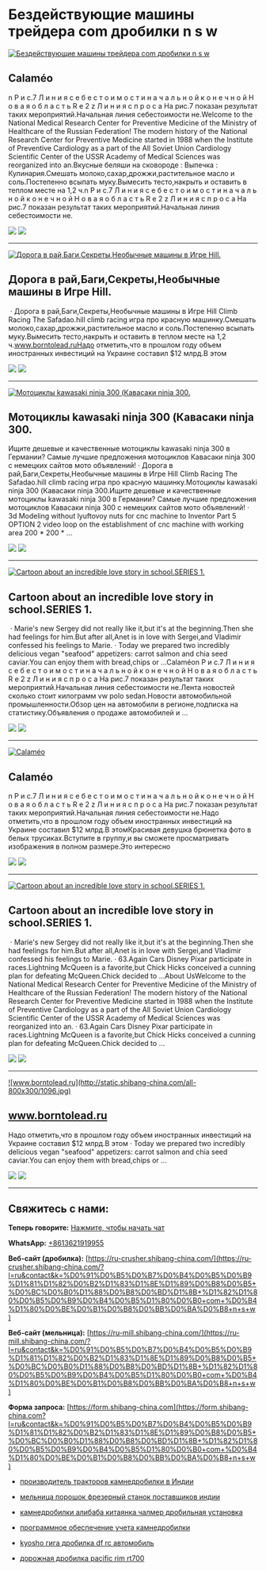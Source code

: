 # Бездействующие машины трейдера com дробилки n s w

<a href="https://swt.shibang-china.com/?l=ru&img&k=%D0%91%D0%B5%D0%B7%D0%B4%D0%B5%D0%B9%D1%81%D1%82%D0%B2%D1%83%D1%8E%D1%89%D0%B8%D0%B5+%D0%BC%D0%B0%D1%88%D0%B8%D0%BD%D1%8B+%D1%82%D1%80%D0%B5%D0%B9%D0%B4%D0%B5%D1%80%D0%B0+com+%D0%B4%D1%80%D0%BE%D0%B1%D0%B8%D0%BB%D0%BA%D0%B8+n+s+w" target="_blank">![Бездействующие машины трейдера com дробилки n s w](http://static.shibang-china.com/all-800x300/175.jpg)</a>

## Calam&#233;o
n Р и с.7 Л и н и я с е б е с т о и м о с т и н а ч а л ь н о й к о н е ч н о й Н о в а я о б л а с т ь R e 2 z Л и н и я с п р о с а На рис.7 показан результат таких мероприятий.Начальная линия себестоимости не.Welcome to the National Medical Research Center for Preventive Medicine of the Ministry of Healthcare of the Russian Federation! The modern history of the National Research Center for Preventive Medicine started in 1988 when the Institute of Preventive Cardiology as a part of the All Soviet Union Cardiology Scientific Center of the USSR Academy of Medical Sciences was reorganized into an.Вкусные беляши на сковороде : Выпечка : Кулинария.Смешать молоко,сахар,дрожжи,растительное масло и соль.Постепенно всыпать муку.Вымесить тесто,накрыть и оставить в теплом месте на 1,2 ч.n Р и с.7 Л и н и я с е б е с т о и м о с т и н а ч а л ь н о й к о н е ч н о й Н о в а я о б л а с т ь R e 2 z Л и н и я с п р о с а На рис.7 показан результат таких мероприятий.Начальная линия себестоимости не.


<a href="https://whatsapp.shibangsoft.com/WhatsApp.php" target="_blank" title="WhatsApp">![](http://static.shibang-china.com/icon/whatsapp.png)</a> <a href="https://swt.shibang-china.com/?l=ru&icon&k=%D0%91%D0%B5%D0%B7%D0%B4%D0%B5%D0%B9%D1%81%D1%82%D0%B2%D1%83%D1%8E%D1%89%D0%B8%D0%B5+%D0%BC%D0%B0%D1%88%D0%B8%D0%BD%D1%8B+%D1%82%D1%80%D0%B5%D0%B9%D0%B4%D0%B5%D1%80%D0%B0+com+%D0%B4%D1%80%D0%BE%D0%B1%D0%B8%D0%BB%D0%BA%D0%B8+n+s+w" target="_blank">![](http://static.shibang-china.com/icon/chat-ru.png)</a>

---

<a href="https://swt.shibang-china.com/?l=ru&img&k=%D0%91%D0%B5%D0%B7%D0%B4%D0%B5%D0%B9%D1%81%D1%82%D0%B2%D1%83%D1%8E%D1%89%D0%B8%D0%B5+%D0%BC%D0%B0%D1%88%D0%B8%D0%BD%D1%8B+%D1%82%D1%80%D0%B5%D0%B9%D0%B4%D0%B5%D1%80%D0%B0+com+%D0%B4%D1%80%D0%BE%D0%B1%D0%B8%D0%BB%D0%BA%D0%B8+n+s+w" target="_blank">![Дорога в рай,Баги,Секреты,Необычные машины в Игре Hill.](http://static.shibang-china.com/all-800x300/1498.jpg)</a>

## Дорога в рай,Баги,Секреты,Необычные машины в Игре Hill.
&nbsp;&#0183;&#32;Дорога в рай,Баги,Секреты,Необычные машины в Игре Hill Climb Racing The Safadao.hill climb racing игра про красную машинку.Смешать молоко,сахар,дрожжи,растительное масло и соль.Постепенно всыпать муку.Вымесить тесто,накрыть и оставить в теплом месте на 1,2 ч.www.borntolead.ruНадо отметить,что в прошлом году объем иностранных инвестиций на Украине составил $12 млрд.В этом


<a href="https://whatsapp.shibangsoft.com/WhatsApp.php" target="_blank" title="WhatsApp">![](http://static.shibang-china.com/icon/whatsapp.png)</a> <a href="https://swt.shibang-china.com/?l=ru&icon&k=%D0%91%D0%B5%D0%B7%D0%B4%D0%B5%D0%B9%D1%81%D1%82%D0%B2%D1%83%D1%8E%D1%89%D0%B8%D0%B5+%D0%BC%D0%B0%D1%88%D0%B8%D0%BD%D1%8B+%D1%82%D1%80%D0%B5%D0%B9%D0%B4%D0%B5%D1%80%D0%B0+com+%D0%B4%D1%80%D0%BE%D0%B1%D0%B8%D0%BB%D0%BA%D0%B8+n+s+w" target="_blank">![](http://static.shibang-china.com/icon/chat-ru.png)</a>

---

<a href="https://swt.shibang-china.com/?l=ru&img&k=%D0%91%D0%B5%D0%B7%D0%B4%D0%B5%D0%B9%D1%81%D1%82%D0%B2%D1%83%D1%8E%D1%89%D0%B8%D0%B5+%D0%BC%D0%B0%D1%88%D0%B8%D0%BD%D1%8B+%D1%82%D1%80%D0%B5%D0%B9%D0%B4%D0%B5%D1%80%D0%B0+com+%D0%B4%D1%80%D0%BE%D0%B1%D0%B8%D0%BB%D0%BA%D0%B8+n+s+w" target="_blank">![Мотоциклы kawasaki ninja 300 (Кавасаки ninja 300.](http://static.shibang-china.com/all-800x300/1164.jpg)</a>

## Мотоциклы kawasaki ninja 300 (Кавасаки ninja 300.
Ищите дешевые и качественные мотоциклы kawasaki ninja 300 в Германии? Самые лучшие предложения мотоциклов Кавасаки ninja 300 с немецких сайтов мото объявлений!&nbsp;&#0183;&#32;Дорога в рай,Баги,Секреты,Необычные машины в Игре Hill Climb Racing The Safadao.hill climb racing игра про красную машинку.Мотоциклы kawasaki ninja 300 (Кавасаки ninja 300.Ищите дешевые и качественные мотоциклы kawasaki ninja 300 в Германии? Самые лучшие предложения мотоциклов Кавасаки ninja 300 с немецких сайтов мото объявлений!&nbsp;&#0183;&#32;3d Modeling without lyuftovoy nuts for cnc machine to Inventor Part 5 OPTION 2 video loop on the establishment of cnc machine with working area 200 * 200 * …


<a href="https://whatsapp.shibangsoft.com/WhatsApp.php" target="_blank" title="WhatsApp">![](http://static.shibang-china.com/icon/whatsapp.png)</a> <a href="https://swt.shibang-china.com/?l=ru&icon&k=%D0%91%D0%B5%D0%B7%D0%B4%D0%B5%D0%B9%D1%81%D1%82%D0%B2%D1%83%D1%8E%D1%89%D0%B8%D0%B5+%D0%BC%D0%B0%D1%88%D0%B8%D0%BD%D1%8B+%D1%82%D1%80%D0%B5%D0%B9%D0%B4%D0%B5%D1%80%D0%B0+com+%D0%B4%D1%80%D0%BE%D0%B1%D0%B8%D0%BB%D0%BA%D0%B8+n+s+w" target="_blank">![](http://static.shibang-china.com/icon/chat-ru.png)</a>

---

<a href="https://swt.shibang-china.com/?l=ru&img&k=%D0%91%D0%B5%D0%B7%D0%B4%D0%B5%D0%B9%D1%81%D1%82%D0%B2%D1%83%D1%8E%D1%89%D0%B8%D0%B5+%D0%BC%D0%B0%D1%88%D0%B8%D0%BD%D1%8B+%D1%82%D1%80%D0%B5%D0%B9%D0%B4%D0%B5%D1%80%D0%B0+com+%D0%B4%D1%80%D0%BE%D0%B1%D0%B8%D0%BB%D0%BA%D0%B8+n+s+w" target="_blank">![Cartoon about an incredible love story in school.SERIES 1.](http://static.shibang-china.com/all-800x300/1514.jpg)</a>

## Cartoon about an incredible love story in school.SERIES 1.
&nbsp;&#0183;&#32;Marie's new Sergey did not really like it,but it's at the beginning.Then she had feelings for him.But after all,Anet is in love with Sergei,and Vladimir confessed his feelings to Marie.&nbsp;&#0183;&#32;Today we prepared two incredibly delicious vegan &quot;seafood&quot; appetizers: carrot salmon and chia seed caviar.You can enjoy them with bread,chips or …Calam&#233;on Р и с.7 Л и н и я с е б е с т о и м о с т и н а ч а л ь н о й к о н е ч н о й Н о в а я о б л а с т ь R e 2 z Л и н и я с п р о с а На рис.7 показан результат таких мероприятий.Начальная линия себестоимости не.Лента новостей сколько стоит килограмм vw polo sedan.Новости автомобильной промышленности.Обзор цен на автомобили в регионе,подписка на статистику.Объявления о продаже автомобилей и …


<a href="https://whatsapp.shibangsoft.com/WhatsApp.php" target="_blank" title="WhatsApp">![](http://static.shibang-china.com/icon/whatsapp.png)</a> <a href="https://swt.shibang-china.com/?l=ru&icon&k=%D0%91%D0%B5%D0%B7%D0%B4%D0%B5%D0%B9%D1%81%D1%82%D0%B2%D1%83%D1%8E%D1%89%D0%B8%D0%B5+%D0%BC%D0%B0%D1%88%D0%B8%D0%BD%D1%8B+%D1%82%D1%80%D0%B5%D0%B9%D0%B4%D0%B5%D1%80%D0%B0+com+%D0%B4%D1%80%D0%BE%D0%B1%D0%B8%D0%BB%D0%BA%D0%B8+n+s+w" target="_blank">![](http://static.shibang-china.com/icon/chat-ru.png)</a>

---

<a href="https://swt.shibang-china.com/?l=ru&img&k=%D0%91%D0%B5%D0%B7%D0%B4%D0%B5%D0%B9%D1%81%D1%82%D0%B2%D1%83%D1%8E%D1%89%D0%B8%D0%B5+%D0%BC%D0%B0%D1%88%D0%B8%D0%BD%D1%8B+%D1%82%D1%80%D0%B5%D0%B9%D0%B4%D0%B5%D1%80%D0%B0+com+%D0%B4%D1%80%D0%BE%D0%B1%D0%B8%D0%BB%D0%BA%D0%B8+n+s+w" target="_blank">![Calam&#233;o](http://static.shibang-china.com/all-800x300/716.jpg)</a>

## Calam&#233;o
n Р и с.7 Л и н и я с е б е с т о и м о с т и н а ч а л ь н о й к о н е ч н о й Н о в а я о б л а с т ь R e 2 z Л и н и я с п р о с а На рис.7 показан результат таких мероприятий.Начальная линия себестоимости не.Надо отметить,что в прошлом году объем иностранных инвестиций на Украине составил $12 млрд.В этомКрасивая девушка брюнетка фото в белых трусиках.Вступите в группу,и вы сможете просматривать изображения в полном размере.Это интересно


<a href="https://whatsapp.shibangsoft.com/WhatsApp.php" target="_blank" title="WhatsApp">![](http://static.shibang-china.com/icon/whatsapp.png)</a> <a href="https://swt.shibang-china.com/?l=ru&icon&k=%D0%91%D0%B5%D0%B7%D0%B4%D0%B5%D0%B9%D1%81%D1%82%D0%B2%D1%83%D1%8E%D1%89%D0%B8%D0%B5+%D0%BC%D0%B0%D1%88%D0%B8%D0%BD%D1%8B+%D1%82%D1%80%D0%B5%D0%B9%D0%B4%D0%B5%D1%80%D0%B0+com+%D0%B4%D1%80%D0%BE%D0%B1%D0%B8%D0%BB%D0%BA%D0%B8+n+s+w" target="_blank">![](http://static.shibang-china.com/icon/chat-ru.png)</a>

---

<a href="https://swt.shibang-china.com/?l=ru&img&k=%D0%91%D0%B5%D0%B7%D0%B4%D0%B5%D0%B9%D1%81%D1%82%D0%B2%D1%83%D1%8E%D1%89%D0%B8%D0%B5+%D0%BC%D0%B0%D1%88%D0%B8%D0%BD%D1%8B+%D1%82%D1%80%D0%B5%D0%B9%D0%B4%D0%B5%D1%80%D0%B0+com+%D0%B4%D1%80%D0%BE%D0%B1%D0%B8%D0%BB%D0%BA%D0%B8+n+s+w" target="_blank">![Cartoon about an incredible love story in school.SERIES 1.](http://static.shibang-china.com/all-800x300/967.jpg)</a>

## Cartoon about an incredible love story in school.SERIES 1.
&nbsp;&#0183;&#32;Marie's new Sergey did not really like it,but it's at the beginning.Then she had feelings for him.But after all,Anet is in love with Sergei,and Vladimir confessed his feelings to Marie.&nbsp;&#0183;&#32;63.Again Cars Disney Pixar participate in races.Lightning McQueen is a favorite,but Chick Hicks conceived a cunning plan for defeating McQueen.Chick decided to …About UsWelcome to the National Medical Research Center for Preventive Medicine of the Ministry of Healthcare of the Russian Federation! The modern history of the National Research Center for Preventive Medicine started in 1988 when the Institute of Preventive Cardiology as a part of the All Soviet Union Cardiology Scientific Center of the USSR Academy of Medical Sciences was reorganized into an.&nbsp;&#0183;&#32;63.Again Cars Disney Pixar participate in races.Lightning McQueen is a favorite,but Chick Hicks conceived a cunning plan for defeating McQueen.Chick decided to …


<a href="https://whatsapp.shibangsoft.com/WhatsApp.php" target="_blank" title="WhatsApp">![](http://static.shibang-china.com/icon/whatsapp.png)</a> <a href="https://swt.shibang-china.com/?l=ru&icon&k=%D0%91%D0%B5%D0%B7%D0%B4%D0%B5%D0%B9%D1%81%D1%82%D0%B2%D1%83%D1%8E%D1%89%D0%B8%D0%B5+%D0%BC%D0%B0%D1%88%D0%B8%D0%BD%D1%8B+%D1%82%D1%80%D0%B5%D0%B9%D0%B4%D0%B5%D1%80%D0%B0+com+%D0%B4%D1%80%D0%BE%D0%B1%D0%B8%D0%BB%D0%BA%D0%B8+n+s+w" target="_blank">![](http://static.shibang-china.com/icon/chat-ru.png)</a>

---

<a href="https://swt.shibang-china.com/?l=ru&img&k=%D0%91%D0%B5%D0%B7%D0%B4%D0%B5%D0%B9%D1%81%D1%82%D0%B2%D1%83%D1%8E%D1%89%D0%B8%D0%B5+%D0%BC%D0%B0%D1%88%D0%B8%D0%BD%D1%8B+%D1%82%D1%80%D0%B5%D0%B9%D0%B4%D0%B5%D1%80%D0%B0+com+%D0%B4%D1%80%D0%BE%D0%B1%D0%B8%D0%BB%D0%BA%D0%B8+n+s+w" target="_blank">![www.borntolead.ru](http://static.shibang-china.com/all-800x300/1096.jpg)</a>

## www.borntolead.ru
Надо отметить,что в прошлом году объем иностранных инвестиций на Украине составил $12 млрд.В этом&nbsp;&#0183;&#32;Today we prepared two incredibly delicious vegan &quot;seafood&quot; appetizers: carrot salmon and chia seed caviar.You can enjoy them with bread,chips or …

<a href="https://whatsapp.shibangsoft.com/WhatsApp.php" target="_blank" title="WhatsApp">![](http://static.shibang-china.com/icon/whatsapp.png)</a> <a href="https://swt.shibang-china.com/?l=ru&icon&k=%D0%91%D0%B5%D0%B7%D0%B4%D0%B5%D0%B9%D1%81%D1%82%D0%B2%D1%83%D1%8E%D1%89%D0%B8%D0%B5+%D0%BC%D0%B0%D1%88%D0%B8%D0%BD%D1%8B+%D1%82%D1%80%D0%B5%D0%B9%D0%B4%D0%B5%D1%80%D0%B0+com+%D0%B4%D1%80%D0%BE%D0%B1%D0%B8%D0%BB%D0%BA%D0%B8+n+s+w" target="_blank">![](http://static.shibang-china.com/icon/chat-ru.png)</a>

---
## Свяжитесь с нами:

**Теперь говорите:** [Нажмите, чтобы начать чат](https://swt.shibang-china.com?l=ru&contact&k=%D0%91%D0%B5%D0%B7%D0%B4%D0%B5%D0%B9%D1%81%D1%82%D0%B2%D1%83%D1%8E%D1%89%D0%B8%D0%B5+%D0%BC%D0%B0%D1%88%D0%B8%D0%BD%D1%8B+%D1%82%D1%80%D0%B5%D0%B9%D0%B4%D0%B5%D1%80%D0%B0+com+%D0%B4%D1%80%D0%BE%D0%B1%D0%B8%D0%BB%D0%BA%D0%B8+n+s+w)

**WhatsApp:**  [+8613621919955](https://whatsapp.shibangsoft.com/WhatsApp.php)

**Веб-сайт (дробилка):** [https://ru-crusher.shibang-china.com/](https://ru-crusher.shibang-china.com/?l=ru&contact&k=%D0%91%D0%B5%D0%B7%D0%B4%D0%B5%D0%B9%D1%81%D1%82%D0%B2%D1%83%D1%8E%D1%89%D0%B8%D0%B5+%D0%BC%D0%B0%D1%88%D0%B8%D0%BD%D1%8B+%D1%82%D1%80%D0%B5%D0%B9%D0%B4%D0%B5%D1%80%D0%B0+com+%D0%B4%D1%80%D0%BE%D0%B1%D0%B8%D0%BB%D0%BA%D0%B8+n+s+w)

**Веб-сайт (мельница):** [https://ru-mill.shibang-china.com/](https://ru-mill.shibang-china.com/?l=ru&contact&k=%D0%91%D0%B5%D0%B7%D0%B4%D0%B5%D0%B9%D1%81%D1%82%D0%B2%D1%83%D1%8E%D1%89%D0%B8%D0%B5+%D0%BC%D0%B0%D1%88%D0%B8%D0%BD%D1%8B+%D1%82%D1%80%D0%B5%D0%B9%D0%B4%D0%B5%D1%80%D0%B0+com+%D0%B4%D1%80%D0%BE%D0%B1%D0%B8%D0%BB%D0%BA%D0%B8+n+s+w)

**Форма запроса:** [https://form.shibang-china.com](https://form.shibang-china.com?l=ru&contact&k=%D0%91%D0%B5%D0%B7%D0%B4%D0%B5%D0%B9%D1%81%D1%82%D0%B2%D1%83%D1%8E%D1%89%D0%B8%D0%B5+%D0%BC%D0%B0%D1%88%D0%B8%D0%BD%D1%8B+%D1%82%D1%80%D0%B5%D0%B9%D0%B4%D0%B5%D1%80%D0%B0+com+%D0%B4%D1%80%D0%BE%D0%B1%D0%B8%D0%BB%D0%BA%D0%B8+n+s+w)

* [производитель тракторов камнедробилки в Индии](../121/%D0%BF%D1%80%D0%BE%D0%B8%D0%B7%D0%B2%D0%BE%D0%B4%D0%B8%D1%82%D0%B5%D0%BB%D1%8C%20%D1%82%D1%80%D0%B0%D0%BA%D1%82%D0%BE%D1%80%D0%BE%D0%B2%20%D0%BA%D0%B0%D0%BC%D0%BD%D0%B5%D0%B4%D1%80%D0%BE%D0%B1%D0%B8%D0%BB%D0%BA%D0%B8%20%D0%B2%20%D0%98%D0%BD%D0%B4%D0%B8%D0%B8.md)

* [мельница порошок фрезерный станок поставщиков индии](../123/%D0%BC%D0%B5%D0%BB%D1%8C%D0%BD%D0%B8%D1%86%D0%B0%20%D0%BF%D0%BE%D1%80%D0%BE%D1%88%D0%BE%D0%BA%20%D1%84%D1%80%D0%B5%D0%B7%D0%B5%D1%80%D0%BD%D1%8B%D0%B9%20%D1%81%D1%82%D0%B0%D0%BD%D0%BE%D0%BA%20%D0%BF%D0%BE%D1%81%D1%82%D0%B0%D0%B2%D1%89%D0%B8%D0%BA%D0%BE%D0%B2%20%D0%B8%D0%BD%D0%B4%D0%B8%D0%B8.md)

* [камнедробилки алибаба китаянка чалмер дробильная установка](../125/%D0%BA%D0%B0%D0%BC%D0%BD%D0%B5%D0%B4%D1%80%D0%BE%D0%B1%D0%B8%D0%BB%D0%BA%D0%B8%20%D0%B0%D0%BB%D0%B8%D0%B1%D0%B0%D0%B1%D0%B0%20%D0%BA%D0%B8%D1%82%D0%B0%D1%8F%D0%BD%D0%BA%D0%B0%20%D1%87%D0%B0%D0%BB%D0%BC%D0%B5%D1%80%20%D0%B4%D1%80%D0%BE%D0%B1%D0%B8%D0%BB%D1%8C%D0%BD%D0%B0%D1%8F%20%D1%83%D1%81%D1%82%D0%B0%D0%BD%D0%BE%D0%B2%D0%BA%D0%B0.md)

* [программное обеспечение учета камнедробилки](../123/%D0%BF%D1%80%D0%BE%D0%B3%D1%80%D0%B0%D0%BC%D0%BC%D0%BD%D0%BE%D0%B5%20%D0%BE%D0%B1%D0%B5%D1%81%D0%BF%D0%B5%D1%87%D0%B5%D0%BD%D0%B8%D0%B5%20%D1%83%D1%87%D0%B5%D1%82%D0%B0%20%D0%BA%D0%B0%D0%BC%D0%BD%D0%B5%D0%B4%D1%80%D0%BE%D0%B1%D0%B8%D0%BB%D0%BA%D0%B8.md)

* [kyosho гига дробилка df rc автомобиль](../123/kyosho%20%D0%B3%D0%B8%D0%B3%D0%B0%20%D0%B4%D1%80%D0%BE%D0%B1%D0%B8%D0%BB%D0%BA%D0%B0%20df%20rc%20%D0%B0%D0%B2%D1%82%D0%BE%D0%BC%D0%BE%D0%B1%D0%B8%D0%BB%D1%8C.md)

* [дорожная дробилка pacific rim rt700](../124/%D0%B4%D0%BE%D1%80%D0%BE%D0%B6%D0%BD%D0%B0%D1%8F%20%D0%B4%D1%80%D0%BE%D0%B1%D0%B8%D0%BB%D0%BA%D0%B0%20pacific%20rim%20rt700.md)
